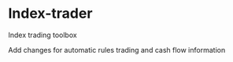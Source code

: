 # Index-trader
Index trading toolbox

Add changes for automatic rules trading and cash flow information
